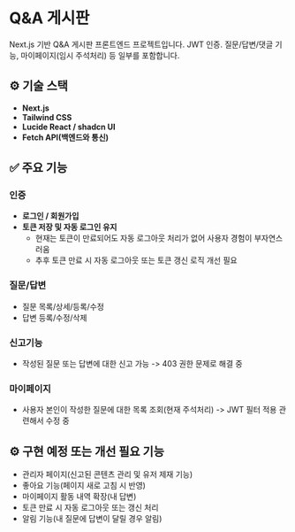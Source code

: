 # Q&A 게시판

Next.js 기반 Q&A 게시판 프론트엔드 프로젝트입니다.
JWT 인증. 질문/답변/댓글 기능, 마이페이지(임시 주석처리) 등 일부를 포함합니다.

## ⚙️ 기술 스택
 - **Next.js**
 - **Tailwind CSS**
 - **Lucide React / shadcn UI**
 - **Fetch API(백엔드와 통신)**

 
## ✅ 주요 기능
###  인증
- **로그인 / 회원가입**
- **토큰 저장 및 자동 로그인 유지** 
  - 현재는 토큰이 만료되어도 자동 로그아웃 처리가 없어 사용자 경험이 부자연스러움
  - 추후 토큰 만료 시 자동 로그아웃 또는 토큰 갱신 로직 개선 필요

###  질문/답변
- 질문 목록/상세/등록/수정
- 답변 등록/수정/삭제

### 신고기능
 - 작성된 질문 또는 답변에 대한 신고 가능 -> 403 권한 문제로 해결 중

### 마이페이지
 - 사용자 본인이 작성한 질문에 대한 목록 조회(현재 주석처리) -> JWT 필터 적용 관련해서 수정 중


## ⚙️ 구현 예정 또는 개선 필요 기능
 - 관리자 페이지(신고된 콘텐츠 관리 및 유저 제재 기능)
 - 좋아요 기능(페이지 새로 고침 시 반영)
 - 마이페이지 활동 내역 확장(내 답변)
 - 토큰 만료 시 자동 로그아웃 또는 갱신 처리
 - 알림 기능(내 질문에 답변이 달릴 경우 알림)


